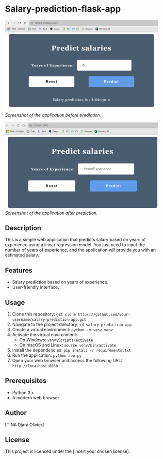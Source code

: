 # Salary-prediction-flask-app

![Screenshot before prediction](before.png)
*Screenshot of the application before prediction.*

![Screenshot after prediction](after.png)
*Screenshot of the application after prediction.*

## Description
This is a simple web application that predicts salary based on years of experience using a linear regression model. You just need to input the number of years of experience, and the application will provide you with an estimated salary.

## Features
- Salary prediction based on years of experience.
- User-friendly interface.

## Usage
1. Clone this repository: `git clone https://github.com/your-username/salary-prediction-app.git`
2. Navigate to the project directory: `cd salary-prediction-app`
3. Create a virtual environment: `python -m venv venv`
4. Activate the virtual environment:
   - On Windows: `venv\Scripts\activate`
   - On macOS and Linux: `source venv/bin/activate`
5. Install the dependencies: `pip install -r requirements.txt`
6. Run the application: `python app.py`
7. Open your web browser and access the following URL: `http://localhost:8080`

## Prerequisites
- Python 3.x
- A modern web browser

## Author
[TINA Djara Olivier]

## License
This project is licensed under the [insert your chosen license].

